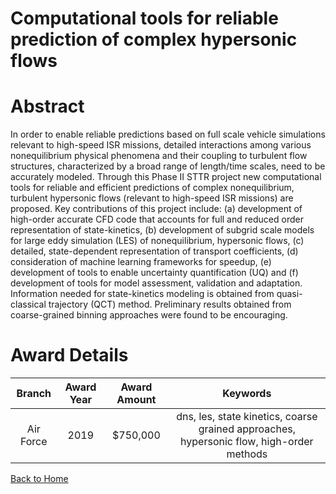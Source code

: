 
Computational tools for reliable prediction of complex hypersonic flows
=======================================================================

# Abstract


In order to enable reliable predictions based on full scale vehicle simulations relevant to high-speed ISR missions, detailed interactions among various nonequilibrium physical phenomena and their coupling to turbulent flow structures, characterized by a broad range of length/time scales, need to be accurately modeled. Through this Phase II STTR project new computational tools for reliable and efficient predictions of complex nonequilibrium, turbulent hypersonic flows (relevant to high-speed ISR missions) are proposed. Key contributions of this project include: (a) development of high-order accurate CFD code that accounts for full and reduced order representation of state-kinetics, (b) development of subgrid scale models for large eddy simulation (LES) of nonequilibrium, hypersonic flows, (c) detailed, state-dependent representation of transport coefficients, (d) consideration of machine learning frameworks for speedup, (e) development of tools to enable uncertainty quantification (UQ) and (f) development of tools for model assessment, validation and adaptation. Information needed for state-kinetics modeling is obtained from quasi-classical trajectory (QCT) method. Preliminary results obtained from coarse-grained binning approaches were found to be encouraging.  

# Award Details

|Branch|Award Year|Award Amount|Keywords|
| :---: | :---: | :---: | :---: |
|Air Force|2019|$750,000|dns, les, state kinetics, coarse grained approaches, hypersonic flow, high-order methods|
  
  


[Back to Home](https://github.com/chrischow/dod_sbir_awards#1412)